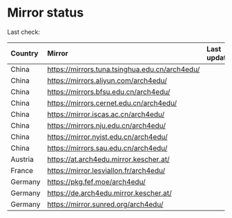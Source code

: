 <script src="./time.js"></script>
# Mirror status
Last check: <script type="text/javascript">localize(1736346043.9126816);</script>

|Country|Mirror|Last update|
|:------|:-----|:----------|
|China|https://mirrors.tuna.tsinghua.edu.cn/arch4edu/|<script type="text/javascript">localize(1736318678);</script>|
|China|https://mirrors.aliyun.com/arch4edu/|<script type="text/javascript">localize(1736275759);</script>|
|China|https://mirrors.bfsu.edu.cn/arch4edu/|<script type="text/javascript">localize(1736275759);</script>|
|China|https://mirrors.cernet.edu.cn/arch4edu/|<script type="text/javascript">localize(1736318678);</script>|
|China|https://mirror.iscas.ac.cn/arch4edu/|<script type="text/javascript">localize(1736318678);</script>|
|China|https://mirrors.nju.edu.cn/arch4edu/|<script type="text/javascript">localize(1736232159);</script>|
|China|https://mirror.nyist.edu.cn/arch4edu/|<script type="text/javascript">localize(1736318678);</script>|
|China|https://mirrors.sau.edu.cn/arch4edu/|<script type="text/javascript">localize(1731653531);</script>|
|Austria|https://at.arch4edu.mirror.kescher.at/|<script type="text/javascript">localize(1736318678);</script>|
|France|https://mirror.lesviallon.fr/arch4edu/|<script type="text/javascript">localize(1736318678);</script>|
|Germany|https://pkg.fef.moe/arch4edu/|<script type="text/javascript">localize(1736318678);</script>|
|Germany|https://de.arch4edu.mirror.kescher.at/|<script type="text/javascript">localize(1736318678);</script>|
|Germany|https://mirror.sunred.org/arch4edu/|<script type="text/javascript">localize(1736318678);</script>|

<script src="./tablefilter/tablefilter.js"></script>
<script src="./table.js"></script>